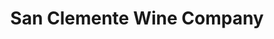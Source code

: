 ---
title: "San Clemente Wine Company"
url: /san-clemente/san-clemente-wine-company/
shop: alcohol
---